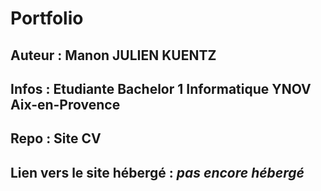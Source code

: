 # Portfolio

## Auteur : Manon JULIEN KUENTZ
## Infos : Etudiante Bachelor 1 Informatique YNOV Aix-en-Provence
## Repo : Site CV
## Lien vers le site hébergé : *pas encore hébergé*